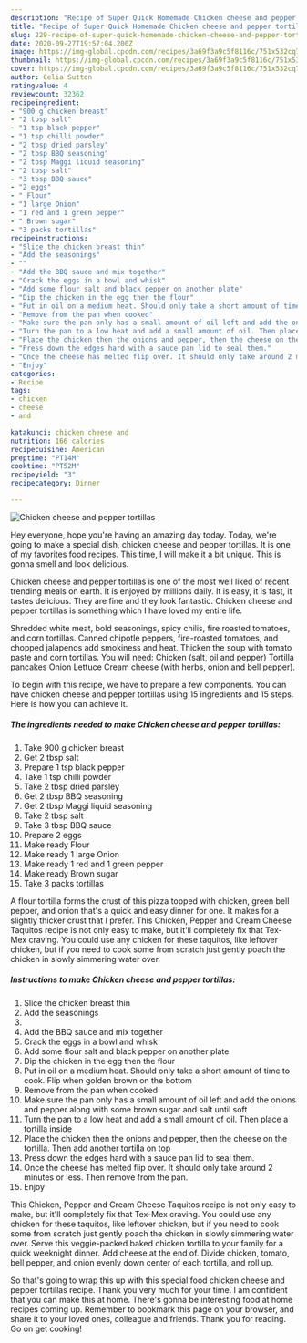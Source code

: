 ```yaml
---
description: "Recipe of Super Quick Homemade Chicken cheese and pepper tortillas"
title: "Recipe of Super Quick Homemade Chicken cheese and pepper tortillas"
slug: 229-recipe-of-super-quick-homemade-chicken-cheese-and-pepper-tortillas
date: 2020-09-27T19:57:04.200Z
image: https://img-global.cpcdn.com/recipes/3a69f3a9c5f8116c/751x532cq70/chicken-cheese-and-pepper-tortillas-recipe-main-photo.jpg
thumbnail: https://img-global.cpcdn.com/recipes/3a69f3a9c5f8116c/751x532cq70/chicken-cheese-and-pepper-tortillas-recipe-main-photo.jpg
cover: https://img-global.cpcdn.com/recipes/3a69f3a9c5f8116c/751x532cq70/chicken-cheese-and-pepper-tortillas-recipe-main-photo.jpg
author: Celia Sutton
ratingvalue: 4
reviewcount: 32362
recipeingredient:
- "900 g chicken breast"
- "2 tbsp salt"
- "1 tsp black pepper"
- "1 tsp chilli powder"
- "2 tbsp dried parsley"
- "2 tbsp BBQ seasoning"
- "2 tbsp Maggi liquid seasoning"
- "2 tbsp salt"
- "3 tbsp BBQ sauce"
- "2 eggs"
- " Flour"
- "1 large Onion"
- "1 red and 1 green pepper"
- " Brown sugar"
- "3 packs tortillas"
recipeinstructions:
- "Slice the chicken breast thin"
- "Add the seasonings"
- ""
- "Add the BBQ sauce and mix together"
- "Crack the eggs in a bowl and whisk"
- "Add some flour salt and black pepper on another plate"
- "Dip the chicken in the egg then the flour"
- "Put in oil on a medium heat. Should only take a short amount of time to cook. Flip when golden brown on the bottom"
- "Remove from the pan when cooked"
- "Make sure the pan only has a small amount of oil left and add the onions and pepper along with some brown sugar and salt until soft"
- "Turn the pan to a low heat and add a small amount of oil. Then place a tortilla inside"
- "Place the chicken then the onions and pepper, then the cheese on the tortilla. Then add another tortilla on top"
- "Press down the edges hard with a sauce pan lid to seal them."
- "Once the cheese has melted flip over. It should only take around 2 minutes or less. Then remove from the pan."
- "Enjoy"
categories:
- Recipe
tags:
- chicken
- cheese
- and

katakunci: chicken cheese and 
nutrition: 166 calories
recipecuisine: American
preptime: "PT14M"
cooktime: "PT52M"
recipeyield: "3"
recipecategory: Dinner

---
```



![Chicken cheese and pepper tortillas](https://img-global.cpcdn.com/recipes/3a69f3a9c5f8116c/751x532cq70/chicken-cheese-and-pepper-tortillas-recipe-main-photo.jpg)

Hey everyone, hope you're having an amazing day today. Today, we're going to make a special dish, chicken cheese and pepper tortillas. It is one of my favorites food recipes. This time, I will make it a bit unique. This is gonna smell and look delicious.

Chicken cheese and pepper tortillas is one of the most well liked of recent trending meals on earth. It is enjoyed by millions daily. It is easy, it is fast, it tastes delicious. They are fine and they look fantastic. Chicken cheese and pepper tortillas is something which I have loved my entire life.

Shredded white meat, bold seasonings, spicy chilis, fire roasted tomatoes, and corn tortillas. Canned chipotle peppers, fire-roasted tomatoes, and chopped jalapenos add smokiness and heat. Thicken the soup with tomato paste and corn tortillas. You will need: Chicken (salt, oil and pepper) Tortilla pancakes Onion Lettuce Cream cheese (with herbs, onion and bell pepper).


To begin with this recipe, we have to prepare a few components. You can have chicken cheese and pepper tortillas using 15 ingredients and 15 steps. Here is how you can achieve it.

<!--inarticleads1-->

##### The ingredients needed to make Chicken cheese and pepper tortillas:

1. Take 900 g chicken breast
1. Get 2 tbsp salt
1. Prepare 1 tsp black pepper
1. Take 1 tsp chilli powder
1. Take 2 tbsp dried parsley
1. Get 2 tbsp BBQ seasoning
1. Get 2 tbsp Maggi liquid seasoning
1. Take 2 tbsp salt
1. Take 3 tbsp BBQ sauce
1. Prepare 2 eggs
1. Make ready  Flour
1. Make ready 1 large Onion
1. Make ready 1 red and 1 green pepper
1. Make ready  Brown sugar
1. Take 3 packs tortillas


A flour tortilla forms the crust of this pizza topped with chicken, green bell pepper, and onion that&#39;s a quick and easy dinner for one. It makes for a slightly thicker crust that I prefer. This Chicken, Pepper and Cream Cheese Taquitos recipe is not only easy to make, but it&#39;ll completely fix that Tex-Mex craving. You could use any chicken for these taquitos, like leftover chicken, but if you need to cook some from scratch just gently poach the chicken in slowly simmering water over. 

<!--inarticleads2-->

##### Instructions to make Chicken cheese and pepper tortillas:

1. Slice the chicken breast thin
1. Add the seasonings
1. 
1. Add the BBQ sauce and mix together
1. Crack the eggs in a bowl and whisk
1. Add some flour salt and black pepper on another plate
1. Dip the chicken in the egg then the flour
1. Put in oil on a medium heat. Should only take a short amount of time to cook. Flip when golden brown on the bottom
1. Remove from the pan when cooked
1. Make sure the pan only has a small amount of oil left and add the onions and pepper along with some brown sugar and salt until soft
1. Turn the pan to a low heat and add a small amount of oil. Then place a tortilla inside
1. Place the chicken then the onions and pepper, then the cheese on the tortilla. Then add another tortilla on top
1. Press down the edges hard with a sauce pan lid to seal them.
1. Once the cheese has melted flip over. It should only take around 2 minutes or less. Then remove from the pan.
1. Enjoy


This Chicken, Pepper and Cream Cheese Taquitos recipe is not only easy to make, but it&#39;ll completely fix that Tex-Mex craving. You could use any chicken for these taquitos, like leftover chicken, but if you need to cook some from scratch just gently poach the chicken in slowly simmering water over. Serve this veggie-packed baked chicken tortilla to your family for a quick weeknight dinner. Add cheese at the end of. Divide chicken, tomato, bell pepper, and onion evenly down center of each tortilla, and roll up. 

So that's going to wrap this up with this special food chicken cheese and pepper tortillas recipe. Thank you very much for your time. I am confident that you can make this at home. There's gonna be interesting food at home recipes coming up. Remember to bookmark this page on your browser, and share it to your loved ones, colleague and friends. Thank you for reading. Go on get cooking!
